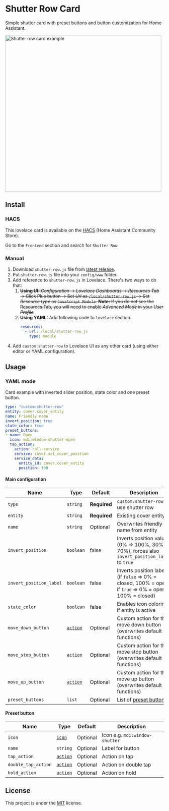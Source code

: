 # Shutter Row Card

Simple shutter card with preset buttons and button customization for Home Assistant.

<img width="496" alt="Shutter row card example" src="https://user-images.githubusercontent.com/24818127/192158290-8d833fa2-912d-4232-996a-ef4ff99f660c.png">

## Install

### HACS
This lovelace card is available on the [HACS](https://hacs.xyz/) (Home Assistant Community Store).

Go to the `Frontend` section and search for `Shutter Row`.

### Manual
1. Download `shutter-row.js` file from [latest release](https://github.com/berrywhite96/lovelace-shutter-row/releases).
2. Put `shutter-row.js` file into your `config/www` folder.
3. Add reference to `shutter-row.js` in Lovelace. There's two ways to do that:
   1. ~~**Using UI:** _Configuration_ → _Lovelace Dashboards_ → _Resources Tab_ → Click Plus button → Set _Url_ as `/local/shutter-row.js` → Set _Resource type_ as `JavaScript Module`.
      **Note:** If you do not see the Resources Tab, you will need to enable _Advanced Mode_ in your _User Profile_~~
   2. **Using YAML:** Add following code to `lovelace` section.
      ```yaml
      resources:
        - url: /local/shutter-row.js
          type: module
      ```
4. Add `custom:shutter-row` to Lovelace UI as any other card (using either editor or YAML configuration).

## Usage

### YAML mode
Card example with inverted slider position, state color and one preset button.
```yaml
type: "custom:shutter-row"
entity: cover.cover_entity
name: Friendly name
invert_position: true
state_color: true
preset_buttons:
- name: Open
  icon: mdi:window-shutter-open
  tap_action:
    action: call-service
    service: cover.set_cover_position
    service_data:
      entity_id: cover.cover_entity 
      position: 100
```

#### Main configuration
| Name              | Type      | Default      | Description                                                                                    |
|-------------------|-----------|--------------|------------------------------------------------------------------------------------------------|
| `type`            | `string`  | **Required** | `custom:shutter-row` to use shutter row |
| `entity`          | `string`  | **Required** | Existing cover entity id |
| `name`            | `string`  | Optional     | Overwrites friendly name from entity |
| `invert_position` | `boolean` | false        | Inverts position value (0% => 100%, 30% => 70%), forces also `invert_position_label` to `true` |
| `invert_position_label` | `boolean` | false        | Inverts position label (if `false` => 0% = closed, 100% = open; if `true` => 0% = open, 100% = closed) |
| `state_color` | `boolean` | false        | Enables icon coloring if entity is active |
| `move_down_button` | [`action`](https://www.home-assistant.io/dashboards/actions/) | Optional        | Custom action for the move down button (overwrites default functions) |
| `move_stop_button` | [`action`](https://www.home-assistant.io/dashboards/actions/) | Optional        | Custom action for the move stop button (overwrites default functions) |
| `move_up_button` | [`action`](https://www.home-assistant.io/dashboards/actions/) | Optional        | Custom action for the move up button (overwrites default functions) |
| `preset_buttons` | `list` |  Optional     | List of [preset buttons](#preset-button) |

#### Preset button
| Name              | Type      | Default      | Description                                                                                    |
|-------------------|-----------|--------------|------------------------------------------------------------------------------------------------|
| `icon`            | [`icon`](https://materialdesignicons.com/)  | Optional | Icon e.g. `mdi:window-shutter` |
| `name`            | `string`  | Optional | Label for button |
| `tap_action` | [`action`](https://www.home-assistant.io/dashboards/actions/) | Optional        | Action on tap |
| `double_tap_action` | [`action`](https://www.home-assistant.io/dashboards/actions/) | Optional        | Action on double tap |
| `hold_action` | [`action`](https://www.home-assistant.io/dashboards/actions/) | Optional        | Action on hold |


## License
This project is under the [MIT](https://opensource.org/licenses/MIT) license.
